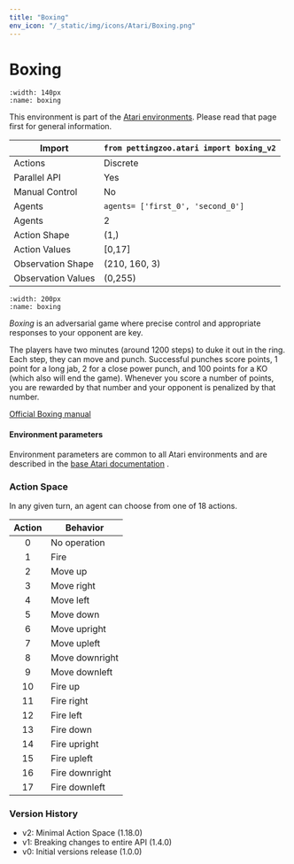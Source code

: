 ```yaml
---
title: "Boxing"
env_icon: "/_static/img/icons/Atari/Boxing.png"
---
```


# Boxing

```{figure} atari_boxing.gif 
:width: 140px
:name: boxing
```

This environment is part of the <a href='..'>Atari environments</a>. Please read that page first for general information.

| Import             | `from pettingzoo.atari import boxing_v2` |
|--------------------|------------------------------------------|
| Actions            | Discrete                                 |
| Parallel API       | Yes                                      |
| Manual Control     | No                                       |
| Agents             | `agents= ['first_0', 'second_0']`        |
| Agents             | 2                                        |
| Action Shape       | (1,)                                     |
| Action Values      | [0,17]                                   |
| Observation Shape  | (210, 160, 3)                            |
| Observation Values | (0,255)                                  |

```{figure} ../../_static/img/aec/atari_boxing_aec.svg
:width: 200px
:name: boxing
```

*Boxing* is an adversarial game where precise control and
appropriate responses to your opponent are key.

The players have two minutes (around 1200 steps) to duke it
out in the ring. Each step, they can move and punch.
Successful punches score points,
1 point for a long jab, 2 for a close power punch,
and 100 points for a KO (which also will end the game).
Whenever you score a number of points, you are rewarded by
that number and your opponent is penalized by that number.

[Official Boxing manual](https://atariage.com/manual_html_page.php?SoftwareLabelID=45)

#### Environment parameters

Environment parameters are common to all Atari environments and are described in the [base Atari documentation](../atari) .

### Action Space

In any given turn, an agent can choose from one of 18 actions.

| Action    | Behavior  |
|:---------:|-----------|
| 0         | No operation |
| 1         | Fire |
| 2         | Move up |
| 3         | Move right |
| 4         | Move left |
| 5         | Move down |
| 6         | Move upright |
| 7         | Move upleft |
| 8         | Move downright |
| 9         | Move downleft |
| 10        | Fire up |
| 11        | Fire right |
| 12        | Fire left |
| 13        | Fire down |
| 14        | Fire upright |
| 15        | Fire upleft |
| 16        | Fire downright |
| 17        | Fire downleft |



### Version History

* v2: Minimal Action Space (1.18.0)
* v1: Breaking changes to entire API (1.4.0)
* v0: Initial versions release (1.0.0)
</div>
